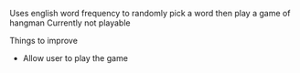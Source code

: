 Uses english word frequency to randomly pick a word then play a game of hangman
Currently not playable

Things to improve
- Allow user to play the game
